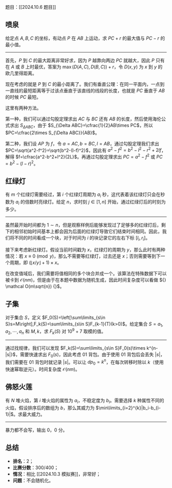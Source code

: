 题目：[[2024.10.6 题目]]

## 喷泉

给定点 $A,B,C$ 的坐标，有动点 $P$ 在 $AB$ 上运动，求 $PC+r$ 的最大值与 $PC-r$ 的最小值。

---

首先，$P$ 到 $C$ 的最大距离非常好求，因为 $P$ 越靠向两边 $PC$ 就越大，因此 $P$ 只有在 $A$ 或 $B$ 上时最优，答案为 $\max(D(A,C),D(B,C))+r$，令 $D(x,y)$ 为 $x$ 到 $y$ 的欧几里得距离。

现在考虑的就是 $P$ 到 $C$ 的最小距离了。我们有垂直公理：在同一平面内，一点到一直线的最短距离等于过该点垂直于该直线的线段的长度，也就是 $PC$ 垂直于 $AB$ 的时候 $PC$ 最短。

这里有两种方法。

第一种，我们可以通过勾股定理求出 $AC$ 与 $BC$ 还有 $AB$ 的长度，然后使用海伦公式求出 $S_{\Delta ABC}$，由于 $S_{\Delta ABC}=\cfrac{1}{2}AB\times PC$，所以 $PC=\cfrac{2\times S_{\Delta ABC}}{AB}$。

第二种，我们设 $AP$ 为 $f$，令 $a=AC,b=BC,l=AB$，通过勾股定理我们求出 $PC=\sqrt{a^2-f^2}=\sqrt{b^2-(l-f)^2}$，因此有 $a^2-f^2=b^2-l^2-r^2+2lf$， 解得 $f=\cfrac{a^2-b^2+l^2}{2L}$。再通过勾股定理求出 $PC=a^2-f^2$ 或 $PC=b^2-(l-r)^2$。

## 红绿灯

有 $m$ 个红绿灯需要经过，第 $i$ 个红绿灯周期为 $a_i$ 秒，这代表着该红绿灯只会在秒数为 $a_i$ 的倍数时亮绿灯。给定 $n$，求时刻 $j\in [1,n]$ 开始，通过红绿灯后的时刻为多少。

---

虽然最开始时间都为 $1\sim n$，但是观察样例后能够发现过了足够多的红绿灯后，剩下的相邻初始时间基本上都会因为后面的红绿灯导致它们结束时间相同。因此，我们将不同的时间看成一个块，对于时间为 $i$ 的块记录它的左右下标 $[l_i,r_i]$。

接下来考虑新红绿灯。假设当前时间戳为 $x$，红绿灯的周期为 $y$，那么此时有两种情况：若 $x\equiv 0\pmod y$，那么不需要等红绿灯，过去还是 $x$；否则需要等到下一个周期，即 $(\lfloor x/y\rfloor +1)\times x$。

在改变值域后，我们需要将值相同的多个块合并成一个。该算法在特殊数据下可以被卡到 $\mathcal O(nm)$，但是由于在本题中数据为随机生成，因此时间复杂度可以看做 ${} \mathcal O(m\sqrt{n}) {}$。

## 子集

对于集合 $S$，定义 $F_0(S)=\left[\sum\limits_{s\in S}s=M\right],F_k(S)=\sum\limits_{s\in S}F_{k-1}(T)(k>0)$。给定集合 $S={a_1,a_2,\cdots,a_n}$ 和 $M,k$，求 $F_k(S)$ 对 $10^9+7$ 取模的值。

---

通过找规律，我们可以发现 $F_k(S)=\sum\limits_{s\in S}F_0(s)\times k^{n-|s|}$，需要快速求出 $F_0(s)$，因此考虑 01 背包。由于使用 01 背包后会丢失 $|s|$，我们需要在 01 背包时就记录 $|s|$。可以让 $dp_0=k^n$，在每次转移时除以 $k$（使用快速幂取逆元）。时间复杂度 $\mathcal O(nm)$。

## 佛怒火莲

有 $N$ 堆火焰，第 $i$ 堆火焰的属性为 $a_i$，不稳定度为 $b_i$。需要选择 $k$ 种属性不同的火焰，假设排序后的数组为 $b$，那么其威力为 $\min\limits_{i=2}^{k}|b_i-b_{i-1}|$。求最大威力。

---

暴力都不会写，输出 $0$，$0$ 分。

## 总结

- **排名**：$2$；
- **比赛分数**：$300/400$；
- **情况**：相比 [[2024.10.3 模拟赛]]，非常好；
- **问题**：不会随机化。
